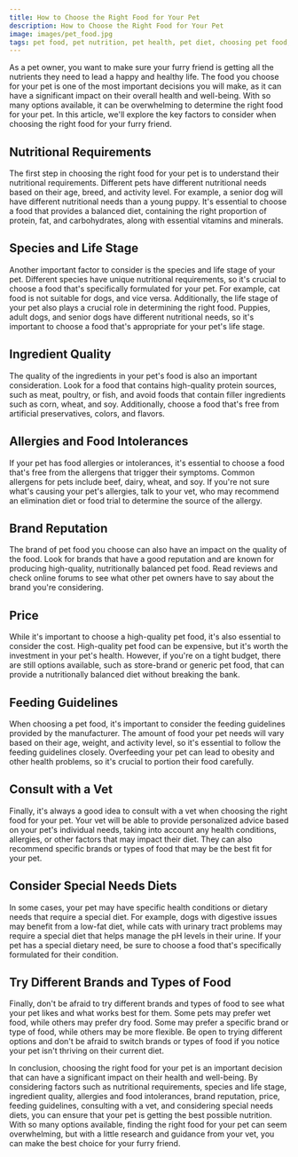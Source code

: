 ```yaml
---
title: How to Choose the Right Food for Your Pet
description: How to Choose the Right Food for Your Pet
image: images/pet_food.jpg
tags: pet food, pet nutrition, pet health, pet diet, choosing pet food, pet food selection, pet food brands, special needs diets, feeding guidelines, veterinarian advice
---
```

As a pet owner, you want to make sure your furry friend is getting all the nutrients they need to lead a happy and healthy life. The food you choose for your pet is one of the most important decisions you will make, as it can have a significant impact on their overall health and well-being. With so many options available, it can be overwhelming to determine the right food for your pet. In this article, we'll explore the key factors to consider when choosing the right food for your furry friend.

## Nutritional Requirements
The first step in choosing the right food for your pet is to understand their nutritional requirements. Different pets have different nutritional needs based on their age, breed, and activity level. For example, a senior dog will have different nutritional needs than a young puppy. It's essential to choose a food that provides a balanced diet, containing the right proportion of protein, fat, and carbohydrates, along with essential vitamins and minerals.

## Species and Life Stage
Another important factor to consider is the species and life stage of your pet. Different species have unique nutritional requirements, so it's crucial to choose a food that's specifically formulated for your pet. For example, cat food is not suitable for dogs, and vice versa. Additionally, the life stage of your pet also plays a crucial role in determining the right food. Puppies, adult dogs, and senior dogs have different nutritional needs, so it's important to choose a food that's appropriate for your pet's life stage.

## Ingredient Quality
The quality of the ingredients in your pet's food is also an important consideration. Look for a food that contains high-quality protein sources, such as meat, poultry, or fish, and avoid foods that contain filler ingredients such as corn, wheat, and soy. Additionally, choose a food that's free from artificial preservatives, colors, and flavors.

## Allergies and Food Intolerances
If your pet has food allergies or intolerances, it's essential to choose a food that's free from the allergens that trigger their symptoms. Common allergens for pets include beef, dairy, wheat, and soy. If you're not sure what's causing your pet's allergies, talk to your vet, who may recommend an elimination diet or food trial to determine the source of the allergy.

## Brand Reputation
The brand of pet food you choose can also have an impact on the quality of the food. Look for brands that have a good reputation and are known for producing high-quality, nutritionally balanced pet food. Read reviews and check online forums to see what other pet owners have to say about the brand you're considering.

## Price
While it's important to choose a high-quality pet food, it's also essential to consider the cost. High-quality pet food can be expensive, but it's worth the investment in your pet's health. However, if you're on a tight budget, there are still options available, such as store-brand or generic pet food, that can provide a nutritionally balanced diet without breaking the bank.

## Feeding Guidelines
When choosing a pet food, it's important to consider the feeding guidelines provided by the manufacturer. The amount of food your pet needs will vary based on their age, weight, and activity level, so it's essential to follow the feeding guidelines closely. Overfeeding your pet can lead to obesity and other health problems, so it's crucial to portion their food carefully.

## Consult with a Vet
Finally, it's always a good idea to consult with a vet when choosing the right food for your pet. Your vet will be able to provide personalized advice based on your pet's individual needs, taking into account any health conditions, allergies, or other factors that may impact their diet. They can also recommend specific brands or types of food that may be the best fit for your pet.

## Consider Special Needs Diets
In some cases, your pet may have specific health conditions or dietary needs that require a special diet. For example, dogs with digestive issues may benefit from a low-fat diet, while cats with urinary tract problems may require a special diet that helps manage the pH levels in their urine. If your pet has a special dietary need, be sure to choose a food that's specifically formulated for their condition.

## Try Different Brands and Types of Food
Finally, don't be afraid to try different brands and types of food to see what your pet likes and what works best for them. Some pets may prefer wet food, while others may prefer dry food. Some may prefer a specific brand or type of food, while others may be more flexible. Be open to trying different options and don't be afraid to switch brands or types of food if you notice your pet isn't thriving on their current diet.

In conclusion, choosing the right food for your pet is an important decision that can have a significant impact on their health and well-being. By considering factors such as nutritional requirements, species and life stage, ingredient quality, allergies and food intolerances, brand reputation, price, feeding guidelines, consulting with a vet, and considering special needs diets, you can ensure that your pet is getting the best possible nutrition. With so many options available, finding the right food for your pet can seem overwhelming, but with a little research and guidance from your vet, you can make the best choice for your furry friend.